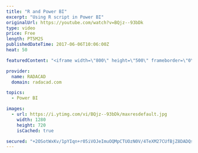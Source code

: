 ```yaml
---
title: "R and Power BI"
excerpt: "Using R script in Power BI"
originalUrl: https://youtube.com/watch?v=BQjz--93bDk
type: video
price: Free
length: PT5M2S
publishedDateTime: 2017-06-06T10:06:00Z
heat: 50

featuredContent: "<iframe width=\"800\" height=\"500\" frameborder=\"0\" src=\"https://www.youtube.com/embed/BQjz--93bDk\" allow=\"accelerometer; autoplay; encrypted-media; gyroscope; picture-in-picture\" allowfullscreen></iframe>"

provider:
  name: RADACAD
  domain: radacad.com

topics:
  - Power BI

images:
  - url: https://i.ytimg.com/vi/BQjz--93bDk/maxresdefault.jpg
    width: 1280
    height: 720
    isCached: true

secured: "+2OSotWxKv/1pYIqn+r05iVOJeImuOQMpCTUOzN0V/4TeXM27CUfBjZ8DADQsPttJLPBEvJXYqCgqpMxXwKmulcedojAXR3ea2J0lb4DXNQBlbl8QsG4VhfcYSvfr/C/0XxF9+zM4E0JsHSgZGIhfsvW0ibYXpiNQI35+FwPEKgFsE3Fqdhndxlt/dNZTHTH7igzRy4cpB2FpEHaR2NOwdblqBvPo+wAR3KwHufSdxR7PjyLonozu6pRW4oPnt/63i7FsUxj7WJL8iT5b/VUjCUfCpEycaDdVM+3g60namanuksWdbGsOKtomq6AcK80upnSCpXslVlxTFNqrKdr4VUc/Hld37kSDGG+mZ2fK/YeQamcK1e6+0glVVFmOHbyKAl3eLL/4y+8v/uAg0KrEn9vO7SV8QjBJCrTt4SiKi0=;cTdnx2nDDnqp8NKHio67PQ=="
---
```


